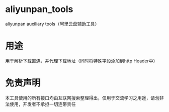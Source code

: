 # aliyunpan_tools
aliyunpan auxiliary tools（阿里云盘辅助工具）

# 用途
用于解析下载直连，并代理下载地址（同时将特殊字段添加到http Header中）

# 免责声明
本工具使用的所有接口均由互联网搜索整理得出，仅用于交流学习之用途，请勿非法使用，开发者不承担一切连带责任
